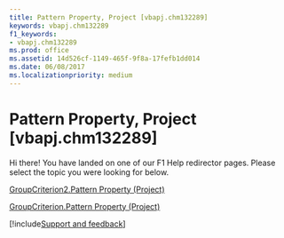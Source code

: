 ```yaml
---
title: Pattern Property, Project [vbapj.chm132289]
keywords: vbapj.chm132289
f1_keywords:
- vbapj.chm132289
ms.prod: office
ms.assetid: 14d526cf-1149-465f-9f8a-17fefb1dd014
ms.date: 06/08/2017
ms.localizationpriority: medium
---
```



# Pattern Property, Project [vbapj.chm132289]

Hi there! You have landed on one of our F1 Help redirector pages. Please select the topic you were looking for below.

[GroupCriterion2.Pattern Property (Project)](https://msdn.microsoft.com/library/5bb7460f-00cd-54fb-9bf4-39acdb847548%28Office.15%29.aspx)

[GroupCriterion.Pattern Property (Project)](https://msdn.microsoft.com/library/51553308-48a9-16cf-7bb9-0f142fd535f4%28Office.15%29.aspx)

[!include[Support and feedback](~/includes/feedback-boilerplate.md)]